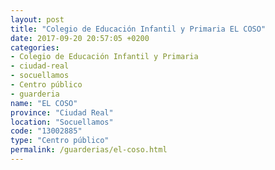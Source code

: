 ```yaml
---
layout: post
title: "Colegio de Educación Infantil y Primaria EL COSO"
date: 2017-09-20 20:57:05 +0200
categories:
- Colegio de Educación Infantil y Primaria
- ciudad-real
- socuellamos
- Centro público
- guarderia
name: "EL COSO"
province: "Ciudad Real"
location: "Socuellamos"
code: "13002885"
type: "Centro público"
permalink: /guarderias/el-coso.html
---
```

